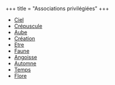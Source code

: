 +++
title = "Associations privilégiées"
+++
- [Ciel](/categories/ciel)
- [Crépuscule](/categories/crépuscule)
- [Aube](/categories/aube)
- [Création](/categories/création)
- [Etre](/categories/etre)
- [Faune](/categories/faune)
- [Angoisse](/categories/angoisse)
- [Automne](/categories/automne)
- [Temps](/categories/temps)
- [Flore](/categories/flore)
